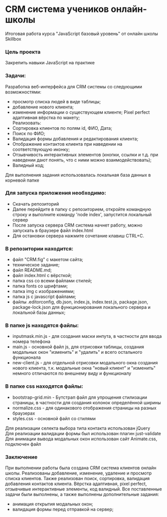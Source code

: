 # CRM система учеников онлайн-школы 
Итоговая работа курса "JavaScript базовый уровень" от онлайн школы Skillbox

### Цель проекта
Закрепить навыки JavaScript на практике

### Задачи: 
Разработка веб-интерфейса для CRM системы со следующими возможностями: 
- просмотр списка людей в виде таблицы;
- добавление нового клиента;
- изменение информации о существующем клиенте;
Pixel perfect адаптивная вёрстка по макету; <br>
Реализовать:
- Сортировка клиентов по полям id, ФИО, Дата;
- Поиск по ФИО;
- Валидация формы добавления и редактирования клиента;
- Отображение контактов клиента при наведении на соответствующую иконку;
- Отзывчивость интерактивных элементов (кнопки, ссылки и т.д. при наведении дают понять, что с ними можно взаимодействовать);
- Валидный код;

Для выполнения задания использовалась локальная база данных в корневой папке  <br>
### Для запуска приложения необходимо:
- Cкачать репозиторий
- Далее перейдите в папку с репозиторием, откройте командную строку и выполните команду 'node index', запустится локальный сервер
- После запуска сервера CRM система начнет работу, можно запускать в браузере файл index.html
- Для остановки сервера нажмите сочетание клавиш CTRL+C.

### В репозитории находится:
- файл "CRM.fig" с макетом сайта;
- техническое задание;
- файл README.md;
- файл index.html с вёрсткой;
- папка css со всеми файлами стилей;
- папка fonts со шрифтами;
- папка img с изображениями;
- папка js с javascript файлами;
- файлы .editorconfig, db.json, index.js, index.test.js, package.json, package-lock.json для функционирования локального сервера и локальной базы данных;

### В папке js находятся файлы:
- inputmask.min.js - для создания маски инпута, в частности для ввода номера телефона
- main.js - основной файл js, для отрисовки таблицы, создания модальных окон "изменить" и "удалить" и всего остального функционала
- new-client.js - для отдельной отрисовки модального окна создания нового клиента, т.к. модальные окна "новый клиент" и "изменить" немного отличаются по внешнему виду и функционалу

### В папке css находятся файлы:
- bootstrap-grid.min - Бутстрап файл для упрощения стилизации страницы, в частности для создания колонок определённой ширины
- normalize.css - для одинакового отображения страницы на разных браузерах
- styles.css - основной файл со стилями

Для реализации селекта выбора типа контакта использован jQuery  <br>
Для реализации валидации формы был использован плагин just-validate  <br>
Для анимации вывода модальных окон использован сайт Animate.css, подключен файл  <link rel="stylesheet" href="https://cdnjs.cloudflare.com/ajax/libs/animate.css/4.1.1/animate.min.css"/>  <br>

### Заключение
При выполнении работы была создана CRM система клиентов онлайн школы. Реализованы добавление, изменение, удаление и просмотр списка  клиентов. Также реализован поиск, сортировка, валидация добавления контактов клиента. Вёрстка адаптивная, pixel perfect, отзывчивые интерактивные элементы, код валидный. Все поставленные задачи были выполнены, а также выполнены дополнительные задания:
- анимация открытия модальных окон;
- валидация формы перед отправкой на сервер;

